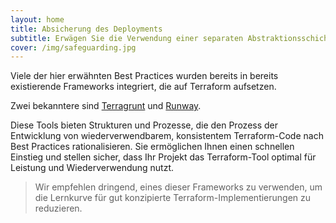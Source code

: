```yaml
---
layout: home
title: Absicherung des Deployments
subtitle: Erwägen Sie die Verwendung einer separaten Abstraktionsschicht, um die Wiederverwendung und Abstraktion zu erleichtern.
cover: /img/safeguarding.jpg
---
```


Viele der hier erwähnten Best Practices wurden bereits in bereits existierende Frameworks integriert, die auf Terraform aufsetzen.

Zwei bekanntere sind [Terragrunt](https://terragrunt.gruntwork.io/) und [Runway](https://docs.onica.com/projects/runway/en/stable/index.html).

Diese Tools bieten Strukturen und Prozesse, die den Prozess der Entwicklung von wiederverwendbarem, konsistentem Terraform-Code nach Best Practices rationalisieren. Sie ermöglichen Ihnen einen schnellen Einstieg und stellen sicher, dass Ihr Projekt das Terraform-Tool optimal für Leistung und Wiederverwendung nutzt.

> Wir empfehlen dringend, eines dieser Frameworks zu verwenden, um die Lernkurve für gut konzipierte Terraform-Implementierungen zu reduzieren.

